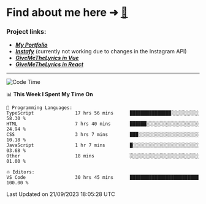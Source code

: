 # Find about me here ➜ [🧑](https://pauabella.dev)

### Project links:
- ***[My Portfolio](https://pauabella.dev)***
- ***[Instafy](https://instafy.me)*** (currently not working due to changes in the Instagram API)
- ***[GiveMeTheLyrics in Vue](https://lyrics.pauabella.dev)***
- ***[GiveMeTheLyrics in React](https://pauabella.dev/GiveMeTheLyrics)***

---
<!--START_SECTION:waka-->
![Code Time](http://img.shields.io/badge/Code%20Time-2%2C477%20hrs%2030%20mins-blue)

📊 **This Week I Spent My Time On** 

```text
💬 Programming Languages: 
TypeScript               17 hrs 56 mins      ███████████████░░░░░░░░░░   58.30 % 
HTML                     7 hrs 40 mins       ██████░░░░░░░░░░░░░░░░░░░   24.94 % 
CSS                      3 hrs 7 mins        ███░░░░░░░░░░░░░░░░░░░░░░   10.18 % 
JavaScript               1 hr 7 mins         █░░░░░░░░░░░░░░░░░░░░░░░░   03.68 % 
Other                    18 mins             ░░░░░░░░░░░░░░░░░░░░░░░░░   01.00 % 

🔥 Editors: 
VS Code                  30 hrs 45 mins      █████████████████████████   100.00 % 
```


 Last Updated on 21/09/2023 18:05:28 UTC
<!--END_SECTION:waka-->
